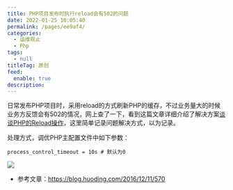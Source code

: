 ```yaml
---
title: PHP项目发布时执行reload会有502的问题
date: 2022-01-25 10:05:40
permalink: /pages/ee9af4/
categories: 
  - 运维观止
  - Php
tags: 
  - null
titleTag: 原创
feed: 
  enable: true
description: 
---
```


日常发布PHP项目时，采用reload的方式刷新PHP的缓存，不过业务量大的时候业务方反馈会有502的情况，网上查了一下，看到这篇文章详细介绍了解决方案[谈谈PHP的Reload操作](https://blog.huoding.com/2016/12/11/570)，这里简单记录问题解决方式，以为记录。

处理方式，调优PHP主配置文件中如下参数：

```
process_control_timeout = 10s # 默认为0
```

![](http://t.eryajf.net/imgs/2022/01/6b7eea290b476d8e.jpeg)

- 参考文章：https://blog.huoding.com/2016/12/11/570